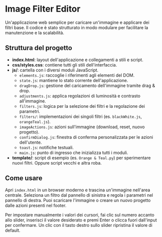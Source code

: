 # Image Filter Editor

Un'applicazione web semplice per caricare un'immagine e applicare dei filtri base.
Il codice è stato strutturato in modo modulare per facilitare la manutenzione e la
scalabilità.

## Struttura del progetto

- **index.html**: layout dell'applicazione e collegamenti a stili e script.
- **css/styles.css**: contiene tutti gli stili dell'interfaccia.
- **js/**: cartella con i diversi moduli JavaScript.
  - `elements.js`: raccoglie i riferimenti agli elementi del DOM.
  - `state.js`: mantiene lo stato corrente dell'applicazione.
  - `dragDrop.js`: gestione del caricamento dell'immagine tramite drag & drop.
  - `adjustments.js`: applica regolazioni di luminosità e contrasto all'immagine.
  - `filters.js`: logica per la selezione dei filtri e la regolazione dei parametri.
  - `filters/`: implementazioni dei singoli filtri (es. `blackWhite.js`, `orangeTeal.js`).
  - `imageActions.js`: azioni sull'immagine (download, reset, nuovo progetto).
  - `confirmDialog.js`: finestra di conferma personalizzata per le azioni dell'utente.
  - `toast.js`: notifiche testuali.
  - `main.js`: punto di ingresso che inizializza tutti i moduli.
- **template/**: script di esempio (es. `Orange & Teal.py`) per sperimentare nuovi filtri. Oppure script vecchi e altra roba.

## Come usare

Apri `index.html` in un browser moderno e trascina un'immagine nell'area centrale.
Seleziona un filtro dal pannello di sinistra e regola i parametri nel pannello di destra.
Puoi scaricare l'immagine o creare un nuovo progetto dalle azioni presenti nel footer.

Per impostare manualmente i valori dei cursori, fai clic sul numero accanto allo slider,
inserisci il valore desiderato e premi Enter o clicca fuori dall'input per confermare.
Un clic con il tasto destro sullo slider ripristina il valore di default.
